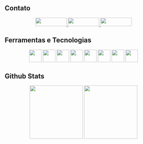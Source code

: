 ## Contato
<div align="center">
    <a href="https://www.linkedin.com/in/giovana-nogueira-oliveira-144401243" target="_blank">
    <img src="https://img.shields.io/badge/LinkedIn-0077B5?style=for-the-badge&logo=linkedin&logoColor=white" width="100" height="27"/>     
    </a>
    <a href="https://www.linkedin.com/in/giovana-nogueira-oliveira-144401243" target="_blank">
    <img src="https://img.shields.io/badge/Gmail-D14836?style=for-the-badge&logo=gmail&logoColor=white" width="100" height="27"/>
    </a>
    <a href="https://www.linkedin.com/in/giovana-nogueira-oliveira-144401243" target="_blank">
    <img src="https://img.shields.io/badge/Instagram-E4405F?style=for-the-badge&logo=instagram&logoColor=white" width="100" height="27"/>     
    </a>

</div>


## Ferramentas e Tecnologias
<div align="center">
    <img src="https://cdn.jsdelivr.net/gh/devicons/devicon/icons/c/c-original.svg" width="40" height="40"/>
    <img src="https://cdn.jsdelivr.net/gh/devicons/devicon/icons/mysql/mysql-original.svg" width="40" height="40"/>
    <img src="https://cdn.jsdelivr.net/gh/devicons/devicon/icons/cplusplus/cplusplus-original.svg" width="40" height="40"/>
    <img src="https://cdn.jsdelivr.net/gh/devicons/devicon/icons/html5/html5-original.svg" width="40" height="40"/>
    <img src="https://cdn.jsdelivr.net/gh/devicons/devicon/icons/javascript/javascript-original.svg" width="40" height="40"/>
    <img src="https://cdn.jsdelivr.net/gh/devicons/devicon/icons/css3/css3-original.svg" width="40" height="40"/>
    <img src="https://cdn.jsdelivr.net/gh/devicons/devicon/icons/python/python-original.svg" width="40" height="40"/>
    <img src="https://cdn.jsdelivr.net/gh/devicons/devicon/icons/git/git-original.svg" width="40" height="40"/>
</div>


## Github Stats
<div align="center">
    <img height="170cm" src="https://github-readme-stats.vercel.app/api?username=giovananog&show_icons=true&theme=github_dark"/>
    <img height="170cm" src="https://github-readme-stats.vercel.app/api/top-langs/?username=giovananog&layout=compact&langs_count=16&theme=github_dark"/>
</div>
